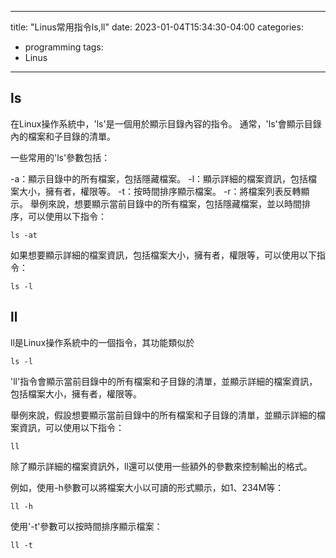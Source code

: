 
---
title: "Linus常用指令ls,ll"
date: 2023-01-04T15:34:30-04:00
categories:
  - programming
tags:
  - Linus
---

## ls

在Linux操作系統中，'ls'是一個用於顯示目錄內容的指令。 通常，'ls'會顯示目錄內的檔案和子目錄的清單。

一些常用的'ls'參數包括：

-a：顯示目錄中的所有檔案，包括隱藏檔案。
-l：顯示詳細的檔案資訊，包括檔案大小，擁有者，權限等。
-t：按時間排序顯示檔案。
-r：將檔案列表反轉顯示。
舉例來說，想要顯示當前目錄中的所有檔案，包括隱藏檔案，並以時間排序，可以使用以下指令：

```shell
ls -at
```

如果想要顯示詳細的檔案資訊，包括檔案大小，擁有者，權限等，可以使用以下指令：


```shell
ls -l
```

## ll
ll是Linux操作系統中的一個指令，其功能類似於
```shell
ls -l
```

'll'指令會顯示當前目錄中的所有檔案和子目錄的清單，並顯示詳細的檔案資訊，包括檔案大小，擁有者，權限等。

舉例來說，假設想要顯示當前目錄中的所有檔案和子目錄的清單，並顯示詳細的檔案資訊，可以使用以下指令：

```shell
ll
```

除了顯示詳細的檔案資訊外，ll還可以使用一些額外的參數來控制輸出的格式。

例如，使用-h參數可以將檔案大小以可讀的形式顯示，如1、234M等：

```shell
ll -h
```

使用'-t'參數可以按時間排序顯示檔案：

```shell
ll -t
```
